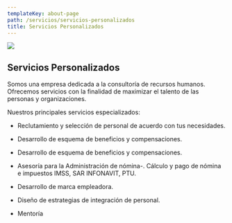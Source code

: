 ```yaml
---
templateKey: about-page
path: /servicios/servicios-personalizados
title: Servicios Personalizados
---
```

![](/img/desk-5020801__340.jpg)

## **Servicios Personalizados**

Somos una empresa dedicada a la consultoría de recursos humanos. Ofrecemos servicios con la finalidad de maximizar el talento de las personas y organizaciones.    

Nuestros principales servicios especializados:

* Reclutamiento y selección de personal de acuerdo con tus necesidades. 
* Desarrollo de esquema de beneficios y compensaciones.

* Desarrollo de esquema de beneficios y compensaciones.

* Asesoría para la Administración de nómina-. Cálculo y pago de nómina e impuestos IMSS, SAR INFONAVIT, PTU.

* Desarrollo de marca empleadora.

* Diseño de estrategias de integración de personal.

* Mentoría